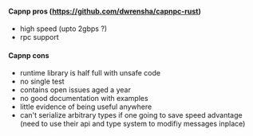 

#### Capnp pros (https://github.com/dwrensha/capnpc-rust)

- high speed (upto 2gbps ?)
- rpc support

#### Capnp cons

- runtime library is half full with unsafe code
- no single test
- contains open issues aged a year
- no good documentation with examples
- little evidence of being useful anywhere
- can't serialize arbitrary types if one going to save speed advantage (need to use their api and type system to modifiy messages inplace)
